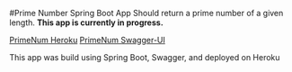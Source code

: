 #Prime Number Spring Boot App
Should return a prime number of a given length.
**This app is currently in progress.**


 [PrimeNum Heroku](https://primenums.herokuapp.com/)
 [PrimeNum Swagger-UI](https://primenums.herokuapp.com/swagger-ui.html#!/prime-nums-controller/homeUsingGET)

 This app was build using Spring Boot, Swagger, and deployed on Heroku

